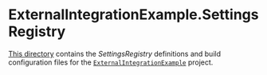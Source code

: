 # ExternalIntegrationExample.SettingsRegistry

[This directory](./#mlos-github-tree-view) contains the *SettingsRegistry* definitions and build configuration files for the [`ExternalIntegrationExample`](../) project.
